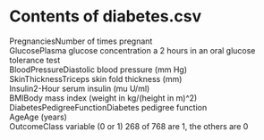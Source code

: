 <h1>Contents of diabetes.csv</h1>
PregnanciesNumber of times pregnant<br/>
GlucosePlasma glucose concentration a 2 hours in an oral glucose tolerance test<br/>
BloodPressureDiastolic blood pressure (mm Hg)<br/>
SkinThicknessTriceps skin fold thickness (mm)<br/>
Insulin2-Hour serum insulin (mu U/ml)<br/>
BMIBody mass index (weight in kg/(height in m)^2)<br/>
DiabetesPedigreeFunctionDiabetes pedigree function<br/>
AgeAge (years)<br/>
OutcomeClass variable (0 or 1) 268 of 768 are 1, the others are 0<br/>